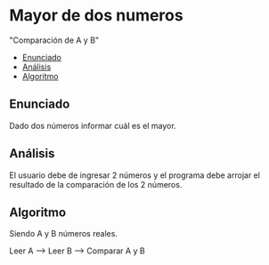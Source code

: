 # Mayor de dos numeros
"Comparación de A y B"

 - [Enunciado](#enunciado)
 - [Análisis](#análisis)
 - [Algoritmo](#algoritmo)
 
## Enunciado ##
Dado dos números informar cuál es el mayor.

## Análisis ##
El usuario debe de ingresar 2 números y el programa debe arrojar el resultado de la comparación de los 2 números.

## Algoritmo ##
Siendo A y B números reales.

Leer A --> Leer B --> Comparar A y B
